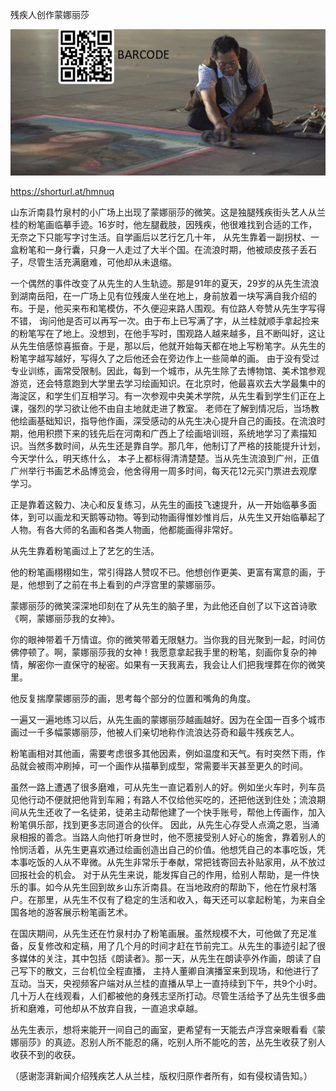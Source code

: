 残疾人创作蒙娜丽莎


![残疾人创作蒙娜丽莎](https://github.com/ywangnccu/ywang/blob/main/images/PRAISE_DISABILITIES_JOB.jpg)

https://shorturl.at/hmnuq

山东沂南县竹泉村的小广场上出现了蒙娜丽莎的微笑。这是独腿残疾街头艺人从兰桂的粉笔画临摹手迹。16岁时，他左腿截肢，因残疾，他很难找到合适的工作，无奈之下只能写字讨生活。自学画后以艺行乞几十年，
从先生靠着一副拐杖、一盒粉笔和一身行囊，只身一人走过了大半个国。在流浪时期，他被顽皮孩子丢石子，尽管生活充满磨难，可他却从未退缩。

一个偶然的事件改变了从先生的人生轨迹。那是91年的夏天，29岁的从先生流浪到湖南岳阳，在一广场上见有位残废人坐在地上，身前放着一块写满自我介绍的布。于是，他买来布和笔模仿，不久便迎来路人围观。有位路人夸赞从先生字写得不错，
询问他是否可以再写一次。由于布上已写满了字，从兰桂就顺手拿起捡来的粉笔写在了地上。没想到，在他手写时，围观路人越来越多，且不断叫好，这让从先生倍感惊喜振奋。于是，那以后，他就开始每天都在地上写粉笔字。从先生的粉笔字越写越好，写得久了之后他还会在旁边作上一些简单的画。
由于没有受过专业训练，画常受限制。因此，每到一个城市，从先生除了去博物馆、美术馆参观游览，还会特意跑到大学里去学习绘画知识。在北京时，他最喜欢去大学最集中的海淀区，和学生们互相学习。有一次参观中央美术学院，从先生看到学生们正在上课，强烈的学习欲让他不由自主地就走进了教室。
老师在了解到情况后，当场教他绘画基础知识，指导他作画，深受感动的从先生决心提升自己的画技。在流浪时期，他用积攒下来的钱先后在河南和广西上了绘画培训班，系统地学习了素描知识。当然多数时间，从先生还是靠自学。那几年，他制订了严格的技能提升计划，今天学什么，明天练什么，
本子上都标得清清楚楚。当从先生流浪到广州，正值广州举行书画艺术品博览会，他舍得用一周多时间，每天花12元买门票进去观摩学习。

正是靠着这毅力、决心和反复练习，从先生的画技飞速提升，从一开始临摹多面体，到可以画龙和天鹅等动物。等到动物画得惟妙惟肖后，从先生又开始临摹起了人物。有各大师的名画和各类人物画，他都能画得非常好。

从先生靠着粉笔画过上了艺乞的生活。

他的粉笔画栩栩如生，常引得路人赞叹不已。他想创作更美、更富有寓意的画，于是，他想到了之前在书上看到的卢浮宫里的蒙娜丽莎。

蒙娜丽莎的微笑深深地印刻在了从先生的脑子里，为此他还自创了以下这首诗歌《啊，蒙娜丽莎我的女神》。

你的眼神带着千万情谊。你的微笑带着无限魅力。当你我的目光聚到一起，时间仿佛停顿了。啊，蒙娜丽莎我的女神！我愿意拿起我手里的粉笔，刻画你复杂的神情，解密你一直保守的秘密。如果有一天我离去，我会让人们把我埋葬在你的微笑里。

他反复揣摩蒙娜丽莎的画，思考每个部分的位置和嘴角的角度。

一遍又一遍地练习以后，从先生画的蒙娜丽莎越画越好。因为在全国一百多个城市画过一千多幅蒙娜丽莎，他被人们亲切地称作流浪达芬奇和最牛残疾艺人。

粉笔画相对其他画，需要考虑很多其他因素，例如温度和天气。有时突然下雨，作品就会被雨冲刷掉，可一个画作从描摹到成型，常需要半天甚至更久的时间。

虽然一路上遭遇了很多磨难，可从先生一直记着别人的好。例如坐火车时，列车员见他行动不便就把他背到车厢；有路人不仅给他买吃的，还把他送到住处；流浪期间从先生还收了一名徒弟，徒弟主动帮他建了一个快手账号，帮他上传画作，加入粉笔俱乐部，找到更多志同道合的伙伴。
因此，从先生心存受人点滴之恩，当涌泉相报的善念。当路人向他打听身世时，他不愿接受别人好心的施舍，靠着别人的怜悯活着，从先生更喜欢通过绘画创造出自己的价值。他想凭自己的本事吃饭，凭本事吃饭的人从不卑微。从先生非常乐于奉献，常把钱寄回去补贴家用，从不放过回报社会的机会。
对于从先生来说，能发挥自己的作用，给别人帮助，是一件快乐的事。如今从先生回到故乡山东沂南县。在当地政府的帮助下，他在竹泉村落户。在那里，从先生不仅有了稳定的生活和收入，每天还可以拿起粉笔，为来自全国各地的游客展示粉笔画艺术。

在国庆期间，从先生还在竹泉村办了粉笔画展。虽然规模不大，可他做了充足准备，反复修改和定稿，用了几个月的时间才赶在节前完工。从先生的事迹引起了很多媒体的关注，其中包括《朗读者》。那一天，从先生在朗读亭外作画，朗读了自己写下的散文，三台机位全程直播，
主持人董卿自演播室来到现场，和他进行了互动。当天，央视频客户端对从兰桂的直播从早上一直持续到下午，共9个小时。几十万人在线观看，人们都被他的身残志坚所打动。尽管生活给予了丛先生很多曲折和磨难，可他却从不放弃自我，一直追求卓越。

丛先生表示，想将来能开一间自己的画室，更希望有一天能去卢浮宫亲眼看看《蒙娜丽莎》的真迹。忍别人所不能忍的痛，吃别人所不能吃的苦，丛先生收获了别人收获不到的收获。


（感谢澎湃新闻介绍残疾艺人从兰桂，版权归原作者所有，如有侵权请告知。）
